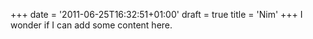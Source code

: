 +++
date = '2011-06-25T16:32:51+01:00'
draft = true
title = 'Nim'
+++
I wonder if I can add some content here.
